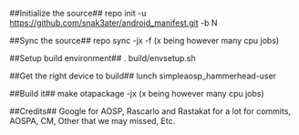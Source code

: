 ##Initialize the source##
repo init -u https://github.com/snak3ater/android_manifest.git -b N

##Sync the source##
repo sync -jx -f (x being however many cpu jobs)

##Setup build environment##
. build/envsetup.sh

##Get the right device to build##
lunch simpleaosp_hammerhead-user

##Build it##
make otapackage -jx (x being however many cpu jobs)

##Credits##
Google for AOSP, Rascarlo and Rastakat for a lot for commits, AOSPA, CM, Other that we may missed, Etc.


